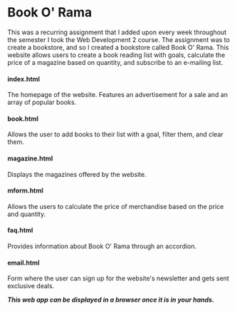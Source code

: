 # Book O' Rama

This was a recurring assignment that I added upon every week throughout the semester I took the Web Development 2 course. The assignment was to create a bookstore, and so I created a bookstore called Book O' Rama. This website allows users to create a book reading list with goals, calculate the price of a magazine based on quantity, and subscribe to an e-mailing list.

#### index.html
The homepage of the website. Features an advertisement for a sale and an array of popular books.

#### book.html
Allows the user to add books to their list with a goal, filter them, and clear them.

#### magazine.html
Displays the magazines offered by the website.

#### mform.html
Allows the users to calculate the price of merchandise based on the price and quantity.

#### faq.html
Provides information about Book O' Rama through an accordion.

#### email.html
Form where the user can sign up for the website's newsletter and gets sent exclusive deals.

***This web app can be displayed in a browser once it is in your hands.***
